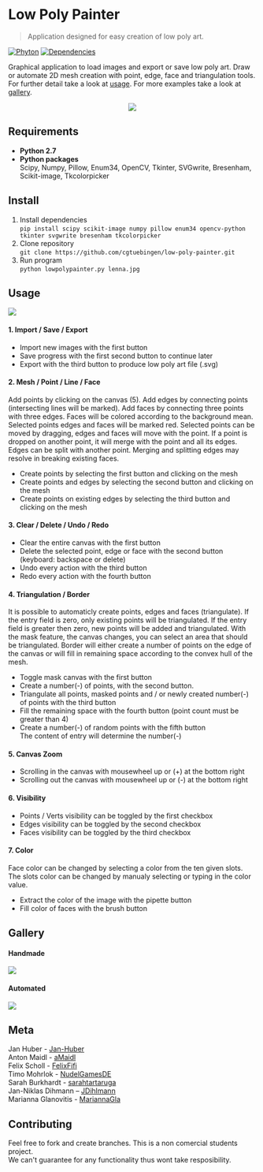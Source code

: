 # Low Poly Painter

> Application designed for easy creation of low poly art.

[![Phyton][python-image]][python-url]
[![Dependencies][dependencies-image]][dependencies-url]

 Graphical application to load images and export or save low poly art. Draw or automate
 2D mesh creation with point, edge, face and triangulation tools. For further
 detail take a look at [usage](https://github.com/cgtuebingen/low-poly-painter#usage). For more examples take a look at [gallery](https://github.com/cgtuebingen/low-poly-painter#gallery).

<p align="center">
  <img src="https://thumbs.gfycat.com/AcclaimedParchedKiskadee-size_restricted.gif">
</p>


## Requirements
* **Python 2.7**
* **Python packages**\
Scipy, Numpy, Pillow, Enum34, OpenCV, Tkinter, SVGwrite, Bresenham, Scikit-image, Tkcolorpicker


## Install
1. Install dependencies\
```pip install scipy scikit-image numpy pillow enum34 opencv-python tkinter svgwrite bresenham tkcolorpicker```
2. Clone repository\
```git clone https://github.com/cgtuebingen/low-poly-painter.git```
3. Run program\
```python lowpolypainter.py lenna.jpg```


## Usage
![](lowpolypainter/resources/images/layout.png)

#### 1. Import / Save / Export
* Import new images with the first button
* Save progress with the first second button to continue later 
* Export with the third button to produce low poly art file (.svg)

#### 2. Mesh / Point / Line / Face
Add points by clicking on the canvas (5). Add edges by connecting points (intersecting lines will be marked). Add faces by connecting three points with three edges. Faces will be colored according to the background mean. Selected points edges and faces will be marked red. Selected points can be moved by dragging, edges and faces will move with the point. If a point is dropped on another point, it will merge with the point and all its edges. Edges can be split with another point. Merging and splitting edges may resolve in breaking existing faces.
* Create points by selecting the first button and clicking on the mesh 
* Create points and edges by selecting the second button and clicking on the mesh
* Create points on existing edges by selecting the third button and clicking on the mesh

#### 3. Clear / Delete / Undo / Redo
* Clear the entire canvas with the first button
* Delete the selected point, edge or face with the second button (keyboard: backspace or delete)
* Undo every action with the third button
* Redo every action with the fourth button

#### 4. Triangulation / Border
It is possible to automaticly create points, edges and faces (triangulate). If the entry field is zero, only existing points will be triangulated. If the entry field is greater then zero, new points will be added and triangulated. With the mask feature, the canvas changes, you can select an area that should be triangulated. Border will either create a number of points on the edge of the canvas or will fill in remaining space according to the convex hull of the mesh.
* Toggle mask canvas with the first button
* Create a number(-) of points, with the second button.
* Triangulate all points, masked points and / or newly created number(-) of points with the third button
* Fill the remaining space with the fourth button (point count must be greater than 4)
* Create a number(-) of random points with the fifth button\
The content of entry will determine the number(-)

#### 5. Canvas Zoom
* Scrolling in the canvas with mousewheel up or (+) at the bottom right
* Scrolling out the canvas with mousewheel up or (-) at the bottom right

#### 6. Visibility
* Points / Verts visibility can be toggled by the first checkbox
* Edges visibility can be toggled by the second checkbox
* Faces visibility can be toggled by the third checkbox

#### 7. Color
Face color can be changed by selecting a color from the ten given slots. The slots color can be changed by manualy selecting or typing in the color value. 
* Extract the color of the image with the pipette button
* Fill color of faces with the brush button

## Gallery
#### Handmade
![](lowpolypainter/resources/images/gallery_1.png)
#### Automated
![](lowpolypainter/resources/images/gallery_2.png)

## Meta
Jan Huber - [Jan-Huber](https://github.com/Jan-Huber) \
Anton Maidl - [aMaidl](https://github.com/aMaidl)\
Felix Scholl - [FelixFifi](https://github.com/FelixFifi)\
Timo Mohrlok - [NudelGamesDE](https://github.com/NudelGamesDE)\
Sarah Burkhardt - [sarahtartaruga](https://github.com/sarahtartaruga)\
Jan-Niklas Dihmann – [JDihlmann](https://github.com/JDihlmann)\
Marianna Glanovitis - [MariannaGla](https://github.com/MariannaGla)


## Contributing

Feel free to fork and create branches. This is a non comercial students project.\
We can't guarantee for any functionality thus wont take resposibility.


<!-- Markdown link & img dfn's -->
[python-image]: https://img.shields.io/badge/Python-2.7-blue.svg?style=flat-square
[python-url]: https://www.anaconda.com/download/
[dependencies-image]: https://img.shields.io/depfu/depfu/example-ruby.svg?style=flat-square
[dependencies-url]: https://github.com/cgtuebingen/low-poly-painter#requirements
